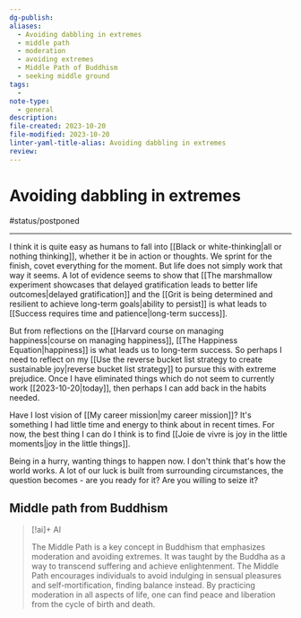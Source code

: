 ```yaml
---
dg-publish: 
aliases:
  - Avoiding dabbling in extremes
  - middle path
  - moderation
  - avoiding extremes
  - Middle Path of Buddhism
  - seeking middle ground
tags:
  - 
note-type:
  - general
description: 
file-created: 2023-10-20
file-modified: 2023-10-20
linter-yaml-title-alias: Avoiding dabbling in extremes
review: 
---
```


# Avoiding dabbling in extremes

#status/postponed 

---

I think it is quite easy as humans to fall into [[Black or white-thinking|all or nothing thinking]], whether it be in action or thoughts. We sprint for the finish, covet everything for the moment. But life does not simply work that way it seems. A lot of evidence seems to show that [[The marshmallow experiment showcases that delayed gratification leads to better life outcomes|delayed gratification]] and the [[Grit is being determined and resilient to achieve long-term goals|ability to persist]] is what leads to [[Success requires time and patience|long-term success]].

But from reflections on the [[Harvard course on managing happiness|course on managing happiness]], [[The Happiness Equation|happiness]] is what leads us to long-term success. So perhaps I need to reflect on my [[Use the reverse bucket list strategy to create sustainable joy|reverse bucket list strategy]] to pursue this with extreme prejudice. Once I have eliminated things which do not seem to currently work [[2023-10-20|today]], then perhaps I can add back in the habits needed.

Have I lost vision of [[My career mission|my career mission]]? It's something I had little time and energy to think about in recent times. For now, the best thing I can do I think is to find [[Joie de vivre is joy in the little moments|joy in the little things]].

Being in a hurry, wanting things to happen now. I don't think that's how the world works. A lot of our luck is built from surrounding circumstances, the question becomes - are you ready for it? Are you willing to seize it? 

## Middle path from Buddhism

> [!ai]+ AI
>
> The Middle Path is a key concept in Buddhism that emphasizes moderation and avoiding extremes. It was taught by the Buddha as a way to transcend suffering and achieve enlightenment. The Middle Path encourages individuals to avoid indulging in sensual pleasures and self-mortification, finding balance instead. By practicing moderation in all aspects of life, one can find peace and liberation from the cycle of birth and death.
